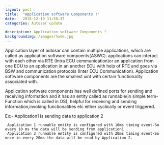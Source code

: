 ```yaml
---
layout: post
title:  "Application software Components !"
date:   2018-12-19 11:58:37
categories: Autosar update

description: Application software Components !
backgroundimg: /images/home.jpg
---
```


Application  layer of autosar can contain multiple applications,  which are called as application software compoents(ASWC).
 applications can interact with each other via RTE  (Intra ECU communication)or an application from one ECU to an application in an  another ECU with help of  RTE and goes via BSW and communication protocols (Inter ECU Communication).
 Application software components are the smallest uint with certain functionality associated with.
 
 
 Application software components has well defined ports for sending and receiving information and it has an entity called as runnable(in simple term- Function which is called in OS), helpful for receiving and sending information,invoking functionalities etc either cyclically or  event triggered.
 
 
 Ex:- Application1 is sending data to application 2 
 
 
     Application 1 runnable entity is configured with 10ms timing event-So every 10 ms the data will be sending from application1 .
     Application 2 runnable entity is configured with 20ms timing event-So once in every 20ms the data will be read by Application 2.
 
